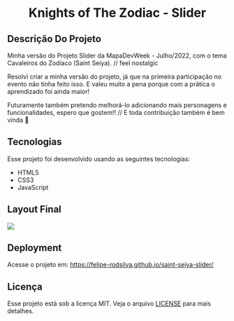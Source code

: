 <div>
<h1 align="center" > Knights of The Zodiac - Slider
</h1>
</div>

## Descrição Do Projeto

<p>Minha versão do Projeto Slider da MapaDevWeek - Julho/2022, com o tema Cavaleiros do Zodíaco (Saint Seiya). // feel nostalgic</p>
<p>Resolvi criar a minha versão do projeto, já que na primeira participação no evento não tinha feito isso.
E valeu muito a pena porque com a prática o aprendizado foi ainda maior!
</p>

<p>
Futuramente também pretendo melhorá-lo adicionando mais personagens e funcionalidades,
espero que gostem!! // E toda contribuição também é bem vinda 🤝
</p>

## Tecnologias
Esse projeto foi desenvolvido usando as seguintes tecnologias:

- HTML5
- CSS3
- JavaScript

## Layout Final

<img src="https://user-images.githubusercontent.com/105990622/182240621-6a6bd33b-7e36-4438-9427-df08b37beb7d.png">

## Deployment

Acesse o projeto em: https://felipe-rodsilva.github.io/saint-seiya-slider/

## Licença

Esse projeto está sob a licença MIT. Veja o arquivo <a href="https://github.com/felipe-rodsilva/saint-seiya-slider/blob/main/License.md">LICENSE</a> para mais detalhes.
